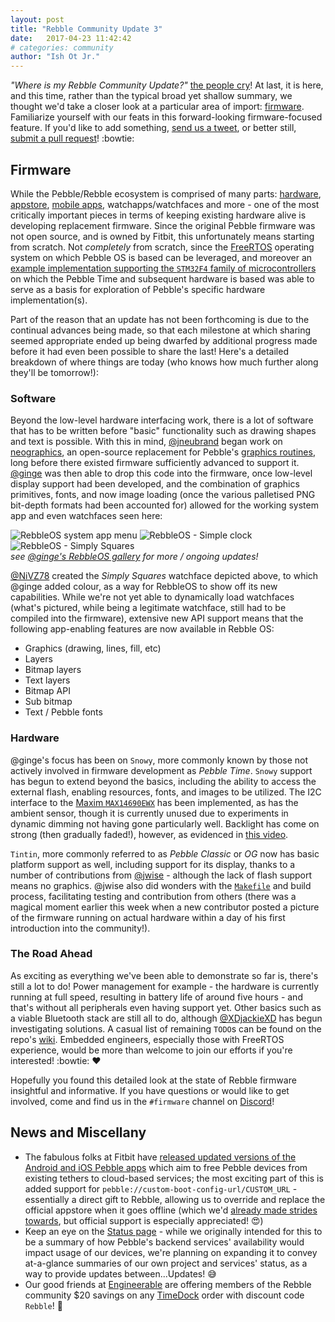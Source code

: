 ```yaml
---
layout: post
title: "Rebble Community Update 3"
date:   2017-04-23 11:42:42
# categories: community
author: "Ish Ot Jr."
---
```


*"Where is my Rebble Community Update?"* [the people cry](https://www.reddit.com/r/pebble/comments/66w4h0/rebble_update/)!  At last, it is here, and this time, rather than the typical broad yet shallow summary, we thought we'd take a closer look at a particular area of import: [firmware](http://rebble.io/projects/#firmware).  Familiarize yourself with our feats in this forward-looking firmware-focused feature.  If you'd like to add something, [send us a tweet](https://twitter.com/pebble_dev), or better still, [submit a pull request](https://github.com/pebble-dev/pebble-dev.github.io/pulls)! :bowtie:  

## Firmware

While the Pebble/Rebble ecosystem is comprised of many parts: [hardware](http://aion.watch/), [appstore](http://store.rebble.io/), [mobile apps](https://github.com/pebble-dev/android-store-app), watchapps/watchfaces and more - one of the most critically important pieces in terms of keeping existing hardware alive is developing replacement firmware.  Since the original Pebble firmware was not open source, and is owned by Fitbit, this unfortunately means starting from scratch.  Not *completely* from scratch, since the [FreeRTOS](http://www.freertos.org/) operating system on which Pebble OS is based can be leveraged, and moreover an [example implementation supporting the `STM32F4` family of microcontrollers](https://github.com/wangyeee/STM32F4-FreeRTOS) on which the Pebble Time and subsequent hardware is based was able to serve as a basis for exploration of Pebble's specific hardware implementation(s).  

Part of the reason that an update has not been forthcoming is due to the continual advances being made, so that each milestone at which sharing seemed appropriate ended up being dwarfed by additional progress made before it had even been possible to share the last!  Here's a detailed breakdown of where things are today (who knows how much further along they'll be tomorrow!):  

### Software

Beyond the low-level hardware interfacing work, there is a lot of software that has to be written before "basic" functionality such as drawing shapes and text is possible.  With this in mind, [@jneubrand](https://github.com/jneubrand) began work on [neographics](https://github.com/pebble-dev/neographics), an open-source replacement for Pebble's [graphics routines](https://developer.pebble.com/docs/c/Graphics/), long before there existed firmware sufficiently advanced to support it.  [@ginge](https://github.com/ginge) was then able to drop this code into the firmware, once low-level display support had been developed, and the combination of graphics primitives, fonts, and now image loading (once the various palletised PNG bit-depth formats had been accounted for) allowed for the working system app and even watchfaces seen here:  

<div class="image-gallery">
	<img src="https://i.imgur.com/Yk2Ug2z.png" alt="RebbleOS system app menu">
	<img src="https://i.imgur.com/Eowb3qB.png" alt="RebbleOS - Simple clock">
	<img src="https://i.imgur.com/OCFTsh5.png" alt="RebbleOS - Simply Squares">
	<br>
	<em>see <a href="https://imgur.com/a/idc75">@ginge's RebbleOS gallery</a> for more / ongoing updates!</em>
</div>  

[@NiVZ78](https://github.com/NiVZ78) created the *Simply Squares* watchface depicted above, to which @ginge added colour, as a way for RebbleOS to show off its new capabilities.  While we're not yet able to dynamically load watchfaces (what's pictured, while being a legitimate watchface, still had to be compiled into the firmware), extensive new API support means that the following app-enabling features are now available in Rebble OS:  

* Graphics (drawing, lines, fill, etc)
* Layers
* Bitmap layers
* Text layers
* Bitmap API
* Sub bitmap
* Text / Pebble fonts

### Hardware

@ginge's focus has been on `Snowy`, more commonly known by those not actively involved in firmware development as *Pebble Time*.  `Snowy` support has begun to extend beyond the basics, including the ability to access the external flash, enabling resources, fonts, and images to be utilized.  The I2C interface to the [Maxim `MAX14690EWX`](https://github.com/pebble-dev/datasheets) has been implemented, as has the ambient sensor, though it is currently unused due to experiments in dynamic dimming not having gone particularly well.  Backlight has come on strong (then gradually faded!), however, as evidenced in [this video](https://www.youtube.com/watch?v=nL7yJtKUJLk).  

`Tintin`, more commonly referred to as *Pebble Classic* or *OG* now has basic platform support as well, including support for its display, thanks to a number of contributions from [@jwise](https://github.com/jwise) - although the lack of flash support means no graphics.  @jwise also did wonders with the [`Makefile`](https://github.com/ginge/FreeRTOS-Pebble/blame/master/Makefile) and build process, facilitating testing and contribution from others (there was a magical moment earlier this week when a new contributor posted a picture of the firmware running on actual hardware within a day of his first introduction into the community!).  

### The Road Ahead

As exciting as everything we've been able to demonstrate so far is, there's still a lot to do!  Power management for example - the hardware is currently running at full speed, resulting in battery life of around five hours - and that's without all peripherals even having support yet.  Other basics such as a viable Bluetooth stack are still all to do, although [@XDjackieXD](https://github.com/XDjackieXD) has begun investigating solutions.  A casual list of remaining `TODO`s can be found on the repo's [wiki](https://github.com/ginge/FreeRTOS-Pebble/wiki).  Embedded engineers, especially those with FreeRTOS experience, would be more than welcome to join our efforts if you're interested! :bowtie: :heart:

Hopefully you found this detailed look at the state of Rebble firmware insightful and informative.  If you have questions or would like to get involved, come and find us in the `#firmware` channel on  [Discord](http://discord.gg/aRUAYFN)!  

## News and Miscellany

* The fabulous folks at Fitbit have [released updated versions of the Android and iOS Pebble apps](https://developer.pebble.com/blog/2017/04/04/transitisoning-update/#new-options-for-community-developers) which aim to free Pebble devices from existing tethers to cloud-based services; the most exciting part of this is added support for `pebble://custom-boot-config-url/CUSTOM_URL` - essentially a direct gift to Rebble, allowing us to override and replace the official appstore when it goes offline (which we'd [already made strides towards](https://github.com/pebble-dev/wiki/wiki/Appstore), but official support is especially appreciated! :heart_eyes:)
* Keep an eye on the [Status page](https://rebble.io/status/) - while we originally intended for this to be a summary of how Pebble's backend services' availability would impact usage of our devices, we're planning on expanding it to convey at-a-glance summaries of our own project and services' status, as a way to provide updates between...Updates! :sweat_smile:
* Our good friends at [Engineerable](https://twitter.com/engineerable) are offering members of the Rebble community $20 savings on any [TimeDock](https://www.thatthingyoulove.com/products/timedock-charging-dock-for-pebble-time-and-pebble-time-steel) order with discount code `Rebble`! :gift_heart:
